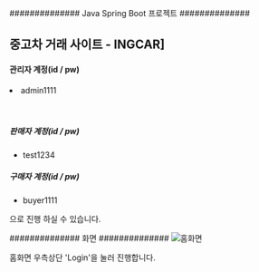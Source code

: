 ############## Java Spring Boot 프로젝트  ##############

<h2>중고차 거래 사이트 - INGCAR]

<br>
<h4>관리자 계정(id / pw)</h4> 
<li>admin1111
</li>
<br>
<br>

##### 판매자 계정(id / pw)
  - test1234
 
##### 구매자 계정(id / pw)
  - buyer1111


 으로 진행 하실 수 있습니다.





############## 화면  ##############
 ![홈화면](https://github.com/poeekim/INGCAR_Jar/assets/107227456/8cc955ee-e4d1-4cca-a8d0-eb20d45295b0)

홈화면 우측상단 'Login'을 눌러 진행합니다.

 




